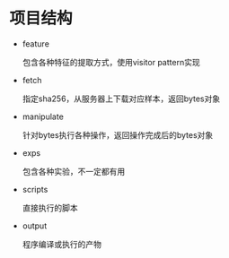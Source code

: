# 项目结构

- feature

    包含各种特征的提取方式，使用visitor pattern实现

- fetch

    指定sha256，从服务器上下载对应样本，返回bytes对象

- manipulate 

    针对bytes执行各种操作，返回操作完成后的bytes对象

- exps

    包含各种实验，不一定都有用

- scripts

    直接执行的脚本

- output

    程序编译或执行的产物

